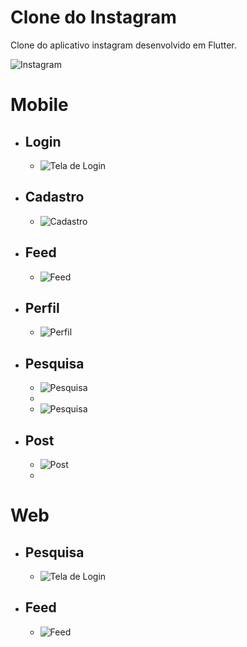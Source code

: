 # Clone do Instagram

Clone do aplicativo instagram desenvolvido em Flutter.

![Instagram](./assets/ic_instagram.svg)

# Mobile

- ## Login

  - ![Tela de Login](./assets/LOGIN-MOBILE.PNG)

- ## Cadastro
  - ![Cadastro](./assets/CADASTRO-MOBILE.PNG)

- ## Feed
  - ![Feed](./assets/FEED-MOBILE.PNG)

- ## Perfil
  - ![Perfil](./assets/PERFIL-MOBILE.PNG)

- ## Pesquisa
  - ![Pesquisa](./assets/PESQUISA-MOBILE.PNG)
  - 
  - ![Pesquisa](./assets/PESQUISA2-MOBILE.PNG)

- ## Post
  - ![Post](./assets/POST-MOBILE.PNG)
  - 

# Web

- ## Pesquisa

  - ![Tela de Login](./assets/PESQUISA-WEB.PNG)

- ## Feed
  - ![Feed](./assets/FEED-WEB.PNG)
